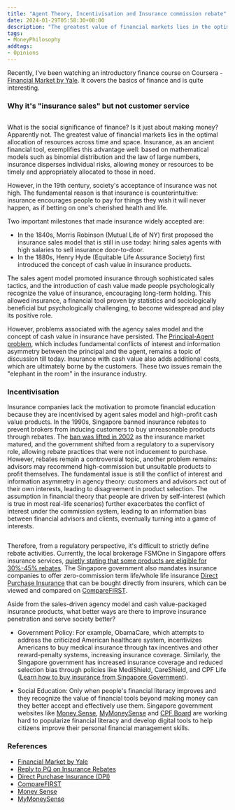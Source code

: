 ```yaml
---
title: "Agent Theory, Incentivisation and Insurance commission rebate"
date: 2024-01-29T05:58:30+08:00
description: "The greatest value of financial markets lies in the optimal allocation of resources across time and space. Here's some thoughts about agent theory, incentivisation and insurance commission rebase learnt from Coursera course - Financial Market by Yale"
tags:
- MoneyPhilosophy
addtags:
- Opinions
---
```


Recently, I've been watching an introductory finance course on Coursera - [Financial Market by Yale](https://www.coursera.org/learn/financial-markets-global). It covers the basics of finance and is quite interesting.

### Why it's "insurance sales" but not customer service

<div>
    <span class="image fit"><img src="https://s3.ap-southeast-1.amazonaws.com/littlecheesecake.me/money.sense/agency-theory/money-sense-agency-theory-insurance-rebate.png" alt="" /></span>
</div>

What is the social significance of finance? Is it just about making money? Apparently not. The greatest value of financial markets lies in the optimal allocation of resources across time and space. Insurance, as an ancient financial tool, exemplifies this advantage well: based on mathematical models such as binomial distribution and the law of large numbers, insurance disperses individual risks, allowing money or resources to be timely and appropriately allocated to those in need.

However, in the 19th century, society's acceptance of insurance was not high. The fundamental reason is that insurance is counterintuitive: insurance encourages people to pay for things they wish it will never happen, as if betting on one's cherished health and life.

Two important milestones that made insurance widely accepted are:

- In the 1840s, Morris Robinson (Mutual Life of NY) first proposed the insurance sales model that is still in use today: hiring sales agents with high salaries to sell insurance door-to-door.
- In the 1880s, Henry Hyde (Equitable Life Assurance Society) first introduced the concept of cash value in insurance products.

The sales agent model promoted insurance through sophisticated sales tactics, and the introduction of cash value made people psychologically recognize the value of insurance, encouraging long-term holding. This allowed insurance, a financial tool proven by statistics and sociologically beneficial but psychologically challenging, to become widespread and play its positive role.

However, problems associated with the agency sales model and the concept of cash value in insurance have persisted. The [Principal-Agent problem](https://www.investopedia.com/terms/p/principal-agent-problem.asp), which includes fundamental conflicts of interest and information asymmetry between the principal and the agent, remains a topic of discussion till today. Insurance with cash value also adds additional costs, which are ultimately borne by the customers. These two issues remain the "elephant in the room" in the insurance industry.

### Incentivisation

Insurance companies lack the motivation to promote financial education because they are incentivised by agent sales model and high-profit cash value products. In the 1990s, Singapore banned insurance rebates to prevent brokers from inducing customers to buy unreasonable products through rebates. The [ban was lifted in 2002](https://www.mas.gov.sg/news/parliamentary-replies/2002/reply-to-pq-on-insurance-rebates--27-august-2002) as the insurance market matured, and the government shifted from a regulatory to a supervisory role, allowing rebate practices that were not inducement to purchase. However, rebates remain a controversial topic, another problem remains: advisors may recommend high-commission but unsuitable products to profit themselves. The fundamental issue is still the conflict of interest and information asymmetry in agency theory: customers and advisors act out of their own interests, leading to disagreement in product selection. The assumption in financial theory that people are driven by self-interest (which is true in most real-life scenarios) further exacerbates the conflict of interest under the commission system, leading to an information bias between financial advisors and clients, eventually turning into a game of interests.

<div>
    <span class="image fit" style="max-width: 400px;"><img src="https://s3.ap-southeast-1.amazonaws.com/littlecheesecake.me/money.sense/agency-theory/money-sense-agency-theory-insurance-en.png" alt="" /></span>
</div>

Therefore, from a regulatory perspective, it's difficult to strictly define rebate activities. Currently, the local brokerage FSMOne in Singapore offers insurance services, [quietly stating that some products are eligible for 30%-45% rebates](https://secure.fundsupermart.com/fsm/advice-services/faq/9322/?source=ins&rank=2). The Singapore government also mandates insurance companies to offer zero-commission term life/whole life insurance [Direct Purchase Insurance](https://www.moneysense.gov.sg/buying-direct-purchase-insurance/) that can be bought directly from insurers, which can be viewed and compared on [CompareFIRST](https://www.comparefirst.sg/wap/homeEvent.action).

Aside from the sales-driven agency model and cash value-packaged insurance products, what better ways are there to improve insurance penetration and serve society better?

- Government Policy: For example, ObamaCare, which attempts to address the criticized American healthcare system, incentivizes Americans to buy medical insurance through tax incentives and other reward-penalty systems, increasing insurance coverage. Similarly, the Singapore government has increased insurance coverage and reduced selection bias through policies like MediShield, CareShield, and CPF Life ([Learn how to buy insurance from Singapore Government](https://littlecheesecake.me/money.sense/posts/singapore-insurance-how-gov-do/)).

- Social Education: Only when people's financial literacy improves and they recognize the value of financial tools beyond making money can they better accept and effectively use them. Singapore government websites like [Money Sense](https://www.moneysense.gov.sg/), [MyMoneySense](https://www.mymoneysense.gov.sg/) and [CPF Board](https://www.cpf.gov.sg/member) are working hard to popularize financial literacy and develop digital tools to help citizens improve their personal financial management skills.

### References

- [Financial Market by Yale](https://www.coursera.org/learn/financial-markets-global)
- [Reply to PQ on Insurance Rebates](https://www.mas.gov.sg/news/parliamentary-replies/2002/reply-to-pq-on-insurance-rebates--27-august-2002)
- [Direct Purchase Insurance (DPI)](https://www.moneysense.gov.sg/buying-direct-purchase-insurance/)
- [CompareFIRST](https://www.comparefirst.sg/wap/homeEvent.action)
- [Money Sense](https://www.moneysense.gov.sg/)
- [MyMoneySense](https://www.mymoneysense.gov.sg/)